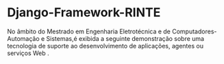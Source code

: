 # Django-Framework-RINTE
No âmbito do Mestrado em Engenharia Eletrotécnica e de Computadores-Automação e Sistemas,é exibida a seguinte demonstração sobre uma tecnologia de suporte ao desenvolvimento de aplicações, agentes ou serviços Web .

